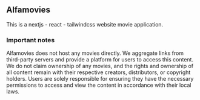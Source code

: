 ## Alfamovies

This is a nextjs - react - tailwindcss website movie application.

### Important notes

Alfamovies does not host any movies directly. We aggregate links from
third-party servers and provide a platform for users to access this
content. We do not claim ownership of any movies, and the rights and
ownership of all content remain with their respective creators,
distributors, or copyright holders. Users are solely responsible for
ensuring they have the necessary permissions to access and view the
content in accordance with their local laws.
